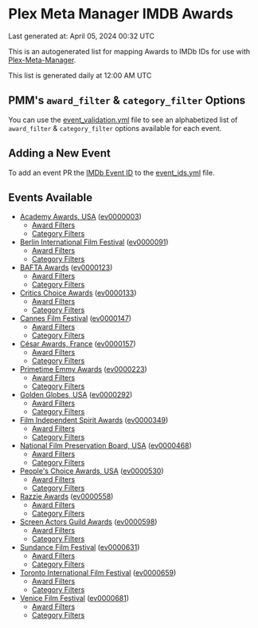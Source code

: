 # Plex Meta Manager IMDB Awards

Last generated at: April 05, 2024 00:32 UTC

This is an autogenerated list for mapping Awards to IMDb IDs for use with [Plex-Meta-Manager](https://github.com/meisnate12/Plex-Meta-Manager).

This list is generated daily at 12:00 AM UTC 

## PMM's `award_filter` & `category_filter` Options

You can use the [event_validation.yml](https://github.com/meisnate12/PMM-IMDb-Awards/blob/master/event_validation.yml) file to see an alphabetized list of `award_filter` & `category_filter` options available for each event.

## Adding a New Event

To add an event PR the [IMDb Event ID](https://www.imdb.com/event/all/) to the [event_ids.yml](https://github.com/meisnate12/PMM-IMDb-Awards/blob/master/event_ids.yml) file.

## Events Available

* [Academy Awards, USA](https://www.imdb.com/event/ev0000003) ([ev0000003](https://github.com/meisnate12/PMM-IMDb-Awards/blob/master/event_validation.yml#L1))
  * [Award Filters](https://github.com/meisnate12/PMM-IMDb-Awards/blob/master/event_validation.yml#L6)
  * [Category Filters](https://github.com/meisnate12/PMM-IMDb-Awards/blob/master/event_validation.yml#L14)
* [Berlin International Film Festival](https://www.imdb.com/event/ev0000091) ([ev0000091](https://github.com/meisnate12/PMM-IMDb-Awards/blob/master/event_validation.yml#L148))
  * [Award Filters](https://github.com/meisnate12/PMM-IMDb-Awards/blob/master/event_validation.yml#L152)
  * [Category Filters](https://github.com/meisnate12/PMM-IMDb-Awards/blob/master/event_validation.yml#L346)
* [BAFTA Awards](https://www.imdb.com/event/ev0000123) ([ev0000123](https://github.com/meisnate12/PMM-IMDb-Awards/blob/master/event_validation.yml#L623))
  * [Award Filters](https://github.com/meisnate12/PMM-IMDb-Awards/blob/master/event_validation.yml#L628)
  * [Category Filters](https://github.com/meisnate12/PMM-IMDb-Awards/blob/master/event_validation.yml#L661)
* [Critics Choice Awards](https://www.imdb.com/event/ev0000133) ([ev0000133](https://github.com/meisnate12/PMM-IMDb-Awards/blob/master/event_validation.yml#L1151))
  * [Award Filters](https://github.com/meisnate12/PMM-IMDb-Awards/blob/master/event_validation.yml#L1154)
  * [Category Filters](https://github.com/meisnate12/PMM-IMDb-Awards/blob/master/event_validation.yml#L1159)
* [Cannes Film Festival](https://www.imdb.com/event/ev0000147) ([ev0000147](https://github.com/meisnate12/PMM-IMDb-Awards/blob/master/event_validation.yml#L1260))
  * [Award Filters](https://github.com/meisnate12/PMM-IMDb-Awards/blob/master/event_validation.yml#L1265)
  * [Category Filters](https://github.com/meisnate12/PMM-IMDb-Awards/blob/master/event_validation.yml#L1427)
* [César Awards, France](https://www.imdb.com/event/ev0000157) ([ev0000157](https://github.com/meisnate12/PMM-IMDb-Awards/blob/master/event_validation.yml#L1652))
  * [Award Filters](https://github.com/meisnate12/PMM-IMDb-Awards/blob/master/event_validation.yml#L1655)
  * [Category Filters](https://github.com/meisnate12/PMM-IMDb-Awards/blob/master/event_validation.yml#L1660)
* [Primetime Emmy Awards](https://www.imdb.com/event/ev0000223) ([ev0000223](https://github.com/meisnate12/PMM-IMDb-Awards/blob/master/event_validation.yml#L1717))
  * [Award Filters](https://github.com/meisnate12/PMM-IMDb-Awards/blob/master/event_validation.yml#L1722)
  * [Category Filters](https://github.com/meisnate12/PMM-IMDb-Awards/blob/master/event_validation.yml#L1729)
* [Golden Globes, USA](https://www.imdb.com/event/ev0000292) ([ev0000292](https://github.com/meisnate12/PMM-IMDb-Awards/blob/master/event_validation.yml#L2930))
  * [Award Filters](https://github.com/meisnate12/PMM-IMDb-Awards/blob/master/event_validation.yml#L2935)
  * [Category Filters](https://github.com/meisnate12/PMM-IMDb-Awards/blob/master/event_validation.yml#L2943)
* [Film Independent Spirit Awards](https://www.imdb.com/event/ev0000349) ([ev0000349](https://github.com/meisnate12/PMM-IMDb-Awards/blob/master/event_validation.yml#L3109))
  * [Award Filters](https://github.com/meisnate12/PMM-IMDb-Awards/blob/master/event_validation.yml#L3112)
  * [Category Filters](https://github.com/meisnate12/PMM-IMDb-Awards/blob/master/event_validation.yml#L3121)
* [National Film Preservation Board, USA](https://www.imdb.com/event/ev0000468) ([ev0000468](https://github.com/meisnate12/PMM-IMDb-Awards/blob/master/event_validation.yml#L3161))
  * [Award Filters](https://github.com/meisnate12/PMM-IMDb-Awards/blob/master/event_validation.yml#L3164)
  * [Category Filters](https://github.com/meisnate12/PMM-IMDb-Awards/blob/master/event_validation.yml#L3166)
* [People's Choice Awards, USA](https://www.imdb.com/event/ev0000530) ([ev0000530](https://github.com/meisnate12/PMM-IMDb-Awards/blob/master/event_validation.yml#L3169))
  * [Award Filters](https://github.com/meisnate12/PMM-IMDb-Awards/blob/master/event_validation.yml#L3172)
  * [Category Filters](https://github.com/meisnate12/PMM-IMDb-Awards/blob/master/event_validation.yml#L3175)
* [Razzie Awards](https://www.imdb.com/event/ev0000558) ([ev0000558](https://github.com/meisnate12/PMM-IMDb-Awards/blob/master/event_validation.yml#L3417))
  * [Award Filters](https://github.com/meisnate12/PMM-IMDb-Awards/blob/master/event_validation.yml#L3420)
  * [Category Filters](https://github.com/meisnate12/PMM-IMDb-Awards/blob/master/event_validation.yml#L3425)
* [Screen Actors Guild Awards](https://www.imdb.com/event/ev0000598) ([ev0000598](https://github.com/meisnate12/PMM-IMDb-Awards/blob/master/event_validation.yml#L3465))
  * [Award Filters](https://github.com/meisnate12/PMM-IMDb-Awards/blob/master/event_validation.yml#L3468)
  * [Category Filters](https://github.com/meisnate12/PMM-IMDb-Awards/blob/master/event_validation.yml#L3470)
* [Sundance Film Festival](https://www.imdb.com/event/ev0000631) ([ev0000631](https://github.com/meisnate12/PMM-IMDb-Awards/blob/master/event_validation.yml#L3496))
  * [Award Filters](https://github.com/meisnate12/PMM-IMDb-Awards/blob/master/event_validation.yml#L3499)
  * [Category Filters](https://github.com/meisnate12/PMM-IMDb-Awards/blob/master/event_validation.yml#L3549)
* [Toronto International Film Festival](https://www.imdb.com/event/ev0000659) ([ev0000659](https://github.com/meisnate12/PMM-IMDb-Awards/blob/master/event_validation.yml#L3661))
  * [Award Filters](https://github.com/meisnate12/PMM-IMDb-Awards/blob/master/event_validation.yml#L3664)
  * [Category Filters](https://github.com/meisnate12/PMM-IMDb-Awards/blob/master/event_validation.yml#L3714)
* [Venice Film Festival](https://www.imdb.com/event/ev0000681) ([ev0000681](https://github.com/meisnate12/PMM-IMDb-Awards/blob/master/event_validation.yml#L3784))
  * [Award Filters](https://github.com/meisnate12/PMM-IMDb-Awards/blob/master/event_validation.yml#L3789)
  * [Category Filters](https://github.com/meisnate12/PMM-IMDb-Awards/blob/master/event_validation.yml#L4122)
